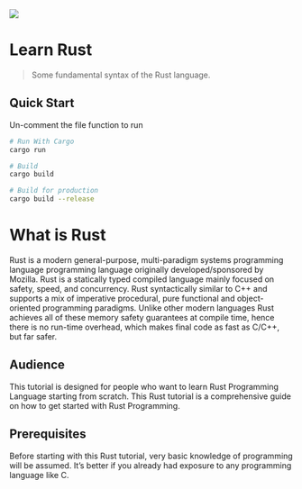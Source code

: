 <img src="https://www.rust-lang.org/static/images/rust-logo-blk.svg">

# Learn Rust

> Some fundamental syntax of the Rust language. 

## Quick Start
Un-comment the file function to run

``` bash
# Run With Cargo
cargo run

# Build
cargo build

# Build for production
cargo build --release
```
# What is Rust

Rust is a modern general-purpose, multi-paradigm systems programming language programming language originally developed/sponsored by Mozilla. Rust is a statically typed compiled language mainly focused on safety, speed, and concurrency. Rust syntactically similar to C++ and supports a mix of imperative procedural, pure functional and object-oriented programming paradigms. Unlike other modern languages Rust achieves all of these memory safety guarantees at compile time, hence there is no run-time overhead, which makes final code as fast as C/C++, but far safer.

## Audience

This tutorial is designed for people who want to learn Rust Programming Language starting from scratch. This Rust tutorial is a comprehensive guide on how to get started with Rust Programming.

## Prerequisites

Before starting with this Rust tutorial, very basic knowledge of programming will be assumed. It’s better if you already had exposure to any programming language like C.
